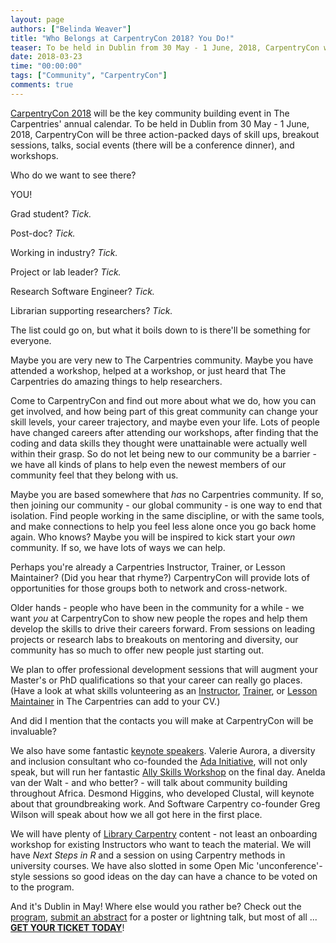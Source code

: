 ```yaml
---
layout: page
authors: ["Belinda Weaver"]
title: "Who Belongs at CarpentryCon 2018? You Do!"
teaser: To be held in Dublin from 30 May - 1 June, 2018, CarpentryCon will be three action-packed days of skill ups, breakout sessions, talks, social events, and workshops.
date: 2018-03-23
time: "00:00:00"
tags: ["Community", "CarpentryCon"]
comments: true
---
```


[CarpentryCon 2018](http://www.carpentrycon.org/) will be the key community building event in The Carpentries' annual calendar. To 
be held in Dublin from 30 May - 1 June, 2018, CarpentryCon will be three action-packed days of skill ups, 
breakout sessions, talks, social events (there will be a conference dinner), and workshops.

Who do we want to see there?

YOU!

Grad student? *Tick.* 

Post-doc? *Tick.* 

Working in industry? *Tick.* 

Project or lab leader? *Tick.*

Research Software Engineer? *Tick.* 

Librarian supporting researchers? *Tick.*

The list could go on, but what it boils down to is there'll be something for everyone.

Maybe you are very new to The Carpentries community. Maybe you have attended a workshop, helped at a workshop, 
or just heard that The Carpentries do amazing things to help researchers.

Come to CarpentryCon and find out more about what we do, how you can get involved, and how being part of 
this great community can change your skill levels, your career trajectory, and maybe even your life. Lots of 
people have changed careers after attending our workshops, after finding that the coding and data skills they 
thought were unattainable were actually well within their grasp. So do not let being new to our community be a barrier - 
we have all kinds of plans to help even the newest members of our community feel that they belong with us.

Maybe you are based somewhere that *has* no Carpentries community. If so, then joining our community - our 
global community - is one way to end that isolation. Find people working in the same discipline, or with 
the same tools, and make connections to help you feel less alone once you go back home again. Who knows? 
Maybe you will be inspired to kick start your *own* community. If so, we have lots of ways we can help.

Perhaps you're already a Carpentries Instructor, Trainer, or Lesson Maintainer? (Did you hear that rhyme?) CarpentryCon 
will provide lots of opportunities for those groups both to network and cross-network.

Older hands - people who have been in the community for a while - we want *you* at CarpentryCon to show new 
people the ropes and help them develop the skills to drive their careers forward. From sessions on leading 
projects or research labs to breakouts on mentoring and diversity, our community has so much to offer 
new people just starting out. 

We plan to offer professional development sessions that will augment your Master's 
or PhD qualifications so that your career can really go places. (Have a look at what skills volunteering 
as an [Instructor](https://github.com/carpentries/commons/blob/master/text-for-instructors.md), 
[Trainer](https://github.com/carpentries/commons/blob/master/text-for-trainers.md), 
or [Lesson Maintainer](https://github.com/carpentries/commons/blob/master/text-for-maintainers.md) 
in The Carpentries can add to your CV.)

And did I mention that the contacts you will make at CarpentryCon will be invaluable?   

We also have some fantastic [keynote speakers](http://www.carpentrycon.org/#comp). Valerie Aurora, a diversity and inclusion 
consultant who co-founded the [Ada Initiative](http://adainitiative.org/), will not only speak, but will run her 
fantastic [Ally Skills Workshop](https://frameshiftconsulting.com/ally-skills-workshop/) on the final day. Anelda 
van der Walt - and who better? - will talk about community building throughout Africa. Desmond Higgins, 
who developed Clustal, will keynote about that groundbreaking work. And Software Carpentry co-founder 
Greg Wilson will speak about how we all got here in the first place.

We will have plenty of [Library Carpentry](https://librarycarpentry.github.io/) content - not least an onboarding workshop for existing 
Instructors who want to teach the material. We will have *Next Steps in R* and a session on using 
Carpentry methods in university courses. We have also slotted in some Open Mic 'unconference'-style sessions 
so good ideas on the day can have a chance to be voted on to the program.

And it's Dublin in May! Where else would you rather be? Check out the [program](http://www.carpentrycon.org/#prog), 
[submit an abstract](https://carpentries.typeform.com/to/AImKAG) for a poster or lightning talk, but most of 
all ... **[GET YOUR TICKET TODAY](https://www.eventbrite.com/e/carpentrycon-2018-tickets-42447719271)**! 
